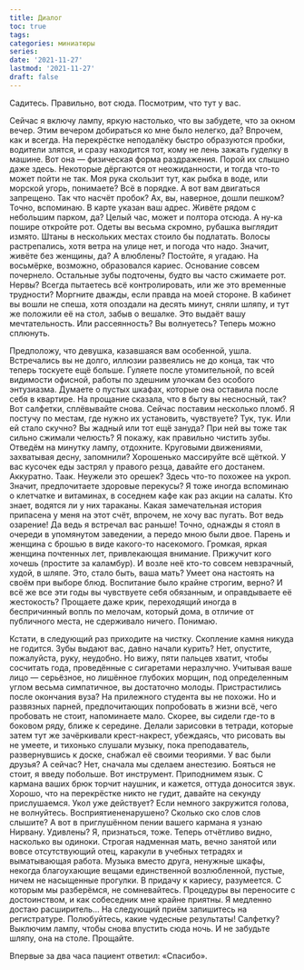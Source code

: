 ```yaml
---
title: Диалог
toc: true
tags:
categories: миниатюры
series:
date: '2021-11-27'
lastmod: '2021-11-27'
draft: false
---
```


Садитесь. Правильно, вот сюда. Посмотрим, что тут у вас.

<!--more-->

Сейчас я включу лампу, яркую настолько, что вы забудете, что за окном вечер. Этим вечером добираться ко мне было нелегко, да? Впрочем, как и всегда. На перекрёстке неподалёку быстро образуются пробки, водители злятся, и сразу находится тот, кому не лень зажать гуделку в машине. Вот она — физическая форма раздражения. Порой их слышно даже здесь. Некоторые дёргаются от неожиданности, и тогда что-то может пойти не так. Моя рука скользит тут, как рыбка в воде, или морской угорь, понимаете? Всё в порядке. А вот вам двигаться запрещено. Так что насчёт пробок? Ах, вы, наверное, дошли пешком? Точно, вспоминаю. В карте указан ваш адрес. Живёте рядом с небольшим парком, да? Целый час, может и полтора отсюда. А ну-ка пошире откройте рот. Одеты вы весьма скромно, рубашка выглядит измято. Штаны в нескольких местах стоило бы подлатать. Волосы растрепались, хотя ветра на улице нет, и погода что надо. Значит, живёте без женщины, да? А влюблены? Постойте, я угадаю. На восьмёрке, возможно, образовался кариес. Основание совсем почернело. Остальные зубы подточены, будто вы часто сжимаете рот. Нервы? Всегда пытаетесь всё контролировать, или же это временные трудности? Моргните дважды, если правда на моей стороне. В кабинет вы вошли не спеша, хотя опоздали на десять минут, сняли шляпу, и тут же положили её на стол, забыв о вешалке. Это выдаёт вашу мечтательность. Или рассеянность? Вы волнуетесь? Теперь можно сплюнуть.

Предположу, что девушка, казавшаяся вам особенной, ушла. Встречались вы не долго, иллюзии развеялись не до конца, так что теперь тоскуете ещё больше. Гуляете после утомительной, по всей видимости офисной, работы по здешним улочкам без особого энтузиазма. Думаете о пустых шкафах, которые она оставила после себя в квартире. На прощание сказала, что в быту вы несносный, так? Вот салфетки, сплёвывайте снова. Сейчас поставим несколько пломб. Я постучу по местам, где нужно их установить, чувствуете? Тук, тук. Или ей стало скучно? Вы жадный или тот ещё зануда? При ней вы тоже так сильно сжимали челюсть? Я покажу, как правильно чистить зубы. Отведём на минутку лампу, отдохните. Круговыми движениями, захватывая десну, запомнили? Хорошенько массируйте всё щёткой. У вас кусочек еды застрял у правого резца, давайте его достанем. Аккуратно. Таак. Неужели это орешек? Здесь что-то похожее на укроп. Значит, предпочитаете здоровые перекусы? Я тоже иногда вспоминаю о клетчатке и витаминах, в соседнем кафе как раз акции на салаты. Кто знает, водятся ли у них тараканы. Какая замечательная история припасена у меня на этот счёт, впрочем, не хочу вас пугать. Вот ведь озарение! Да ведь я встречал вас раньше! Точно, однажды я стоял в очереди в упомянутом заведении, а передо мною были двое. Парень и женщина с брошью в виде какого-то насекомого. Громкая, яркая женщина почтенных лет, привлекающая внимание. Прижучит кого хочешь (простите за каламбур). И возле неё кто-то совсем невзрачный, худой, в шляпе. Это, стало быть, ваша мать? Умеет она настоять на своём при выборе блюд. Воспитание было крайне строгим, верно? И всё же все эти годы вы чувствуете себя обязанным, и оправдываете её жестокость? Прощаете даже крик, переходящий иногда в беспричинный вопль по мелочам, который дома, в отличие от публичного места, не сдерживало ничего. Понимаю.

Кстати, в следующий раз приходите на чистку. Скопление камня никуда не годится. Зубы выдают вас, давно начали курить? Нет, опустите, пожалуйста, руку, неудобно. Но вижу, пяти пальцев хватит, чтобы сосчитать года, проведённые с сигаретами неразлучно. Учитывая ваше лицо — серьёзное, но лишённое глубоких морщин, под определенным углом весьма симпатичное, вы достаточно молоды. Пристрастились после окончания вуза? На прилежного студента вы не похожи. Но и развязных парней, предпочитающих попробовать в жизни всё, чего пробовать не стоит, напоминаете мало. Скорее, вы сидели где-то в боковом ряду, ближе к середине. Делали зарисовки в тетради, которые затем тут же зачёркивали крест-накрест, убеждаясь, что рисовать вы не умеете, и тихонько слушали музыку, пока преподаватель, развернувшись к доске, снабжал её своими теориями. У вас были друзья? А сейчас? Нет, сначала мы сделаем анестезию. Бояться не стоит, я введу побольше. Вот инструмент. Приподнимем язык. С кармана ваших брюк торчит наушник, и кажется, оттуда доносится звук. Хорошо, что на перекрёстке никто не гудит, давайте на секунду прислушаемся. Укол уже действует? Если немного закружится голова, не волнуйтесь. Восприятиененарушено? Сколько ско слов слов слышите? А вот в приглушённом пении вашего кармана я узнаю Нирвану. Удивлены? Я, признаться, тоже. Теперь отчётливо видно, насколько вы одиноки. Строгая надменная мать, вечно занятой или вовсе отсутствующий отец, каракули в учебных тетрадях и выматывающая работа. Музыка вместо друга, ненужные шкафы, некогда благоухающие вещами единственной возлюбленной, пустые, ничем не насыщенные прогулки. В придачу к кариесу, разумеется. С которым мы разберёмся, не сомневайтесь. Процедуры вы переносите с достоинством, и как собеседник мне крайне приятны. Я медленно достаю расширитель… На следующий приём запишитесь на регистратуре. Полюбуйтесь, какие чудесные результаты! Салфетку? Выключим лампу, чтобы снова впустить сюда ночь. И не забудьте шляпу, она на столе. Прощайте.

Впервые за два часа пациент ответил: «Спасибо».
